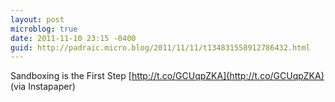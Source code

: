 ```yaml
---
layout: post
microblog: true
date: 2011-11-10 23:15 -0400
guid: http://padraic.micro.blog/2011/11/11/t134831558912786432.html
---
```

Sandboxing is the First Step [http://t.co/GCUqpZKA](http://t.co/GCUqpZKA) (via Instapaper)
